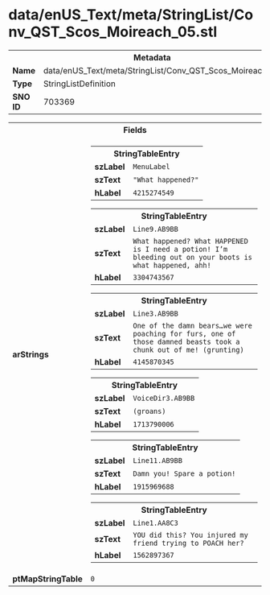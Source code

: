 <h1>data/enUS_Text/meta/StringList/Conv_QST_Scos_Moireach_05.stl</h1><table><tr><th colspan="100%">Metadata</th></tr><tr><td><b>Name</b></td><td>data/enUS_Text/meta/StringList/Conv_QST_Scos_Moireach_05.stl</td></tr><tr><td><b>Type</b></td><td>StringListDefinition</td></tr><tr><td><b>SNO ID</b></td><td>703369</td></tr></table>

<table><tr><th colspan="100%">Fields</th></tr><tr><td><b>arStrings</b></td><td><table><tr><th colspan="100%">StringTableEntry</th></tr><tr><td><b>szLabel</b></td><td><code>MenuLabel</code></td></tr><tr><td><b>szText</b></td><td><code>"What happened?"</code></td></tr><tr><td><b>hLabel</b></td><td><code>4215274549</code></td></tr></table>


<table><tr><th colspan="100%">StringTableEntry</th></tr><tr><td><b>szLabel</b></td><td><code>Line9.AB9BB</code></td></tr><tr><td><b>szText</b></td><td><code>What happened? What HAPPENED is I need a potion! I’m bleeding out on your boots is what happened, ahh!</code></td></tr><tr><td><b>hLabel</b></td><td><code>3304743567</code></td></tr></table>


<table><tr><th colspan="100%">StringTableEntry</th></tr><tr><td><b>szLabel</b></td><td><code>Line3.AB9BB</code></td></tr><tr><td><b>szText</b></td><td><code>One of the damn bears…we were poaching for furs, one of those damned beasts took a chunk out of me! (grunting)</code></td></tr><tr><td><b>hLabel</b></td><td><code>4145870345</code></td></tr></table>


<table><tr><th colspan="100%">StringTableEntry</th></tr><tr><td><b>szLabel</b></td><td><code>VoiceDir3.AB9BB</code></td></tr><tr><td><b>szText</b></td><td><code>(groans)</code></td></tr><tr><td><b>hLabel</b></td><td><code>1713790006</code></td></tr></table>


<table><tr><th colspan="100%">StringTableEntry</th></tr><tr><td><b>szLabel</b></td><td><code>Line11.AB9BB</code></td></tr><tr><td><b>szText</b></td><td><code>Damn you! Spare a potion!</code></td></tr><tr><td><b>hLabel</b></td><td><code>1915969688</code></td></tr></table>


<table><tr><th colspan="100%">StringTableEntry</th></tr><tr><td><b>szLabel</b></td><td><code>Line1.AA8C3</code></td></tr><tr><td><b>szText</b></td><td><code>YOU did this? You injured my friend trying to POACH her?</code></td></tr><tr><td><b>hLabel</b></td><td><code>1562897367</code></td></tr></table>


</td></tr><tr><td><b>ptMapStringTable</b></td><td><code>0</code></td></tr></table>

